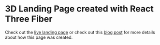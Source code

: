 # 3D Landing Page created with React Three Fiber

Check out the [live landing page](https://numic.vercel.app) or check out this [blog post](https://onwebfocus.com/three) for more details about how this page was created.
